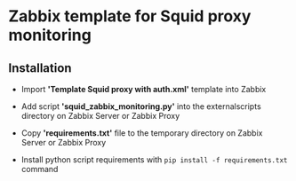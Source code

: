 # Zabbix template for Squid proxy monitoring


## Installation

- Import **'Template Squid proxy with auth.xml'** template into Zabbix

- Add script **'squid_zabbix_monitoring.py'** into the externalscripts directory on Zabbix Server or Zabbix Proxy

- Copy **'requirements.txt'** file to the temporary directory on Zabbix Server or Zabbix Proxy

- Install python script requirements with `pip install -f requirements.txt` command